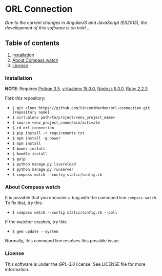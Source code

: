 # ORL Connection

*Due to the current changes in AngularJS and JavaScript (ES2015), the devellopment of this software is on hold...*

## Table of contents

1. [Installation](#installation)
2. [About Compass watch](#about-compass-watch)
3. [License](#license)

### Installation

**NOTE**: Requires 
[Python 3.5](https://www.python.org/downloads/release/python-350/ "Python 3.5 download"),
[virtualenv 15.0.0](http://virtualenv.readthedocs.org/en/latest/ "virtualenv installation"),
[Node.js 5.0.0](https://nodejs.org/en/ "Node.js installation"),
[Ruby 2.2.3](https://www.ruby-lang.org/en/documentation/installation/ "Ruby installation")

Fork this repository:

* `$ git clone https://github.com/VincentMardon/orl-connection.git [repository name]`
* `$ virtualenv path/to/project/<env_project_name>`
* `$ source <env_project_name>/bin/activate`
* `$ cd orl-connection`
* `$ pip install -r requirements.txt`
* `$ npm install -g bower`
* `$ npm install`
* `$ bower install`
* `$ bundle install`
* `$ gulp`
* `$ python manage.py livereload`
* `$ python manage.py runserver`
* `$ compass watch --config static/config.rb` 

### About Compass watch

It is possible that you encouter a bug with the command line `compass watch`.
To fix that, try this:

* `$ compass watch --config static/config.rb --poll`

If the watcher crashes, try this:

* `$ gem update --system`

Normally, this command line resolves this possible issue.

### License

This software is under the *GPL-3.0* license.
See LICENSE file for more information.
